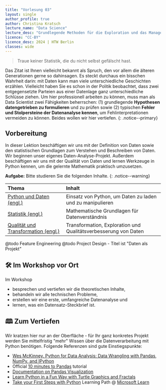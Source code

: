 ```yaml
---
title: "Vorlesung 03"
layout: single
author_profile: true
author: Christina Kratsch
lecture_name: "Data Science"
lecture_desc: "Grundlegende Methoden für die Exploration und das Management von Daten."
licence: "CC-BY"
licence_desc: 2024 | HTW Berlin 
classes: wide
---
```


> Traue keiner Statistik, die du nicht selbst gefälscht hast.

Das Zitat ist Ihnen vielleicht bekannt als Spruch, den vor allem die älteren Generationen gerne so dahinsagen. Es steckt durchaus ein bisschen Wahrheit darin: mit Daten kann man viele unterschiedliche Geschichten erzählen. Vielleicht haben Sie es schon in der Politik beobachtet, dass zwei entgegensetzte Parteien aus einer Datenlage ganz unterschiedliche Schlüsse ziehen. Um hier professionell arbeiten zu können, muss man als Data Scientist zwei Fähigkeiten beherrschen: (1) grundlegende **Hypothesen datengetrieben zu formulieren** und zu prüfen sowie (2) typischen **Fehler und Stolpersteine der Datenanalyse kennen**, um Fehlinterpretationen vermeiden zu können. Beides wollen wir hier vertiefen.
{: .notice--primary}

## Vorbereitung

In dieser Lektion beschäftigen wir uns mit der Definition von Daten sowie den statistischen Grundlagen zum Verstehen und Beschreiben von Daten. Wir beginnen unser eigenes Daten-Analyse-Projekt. Außerdem beschäftigen wir uns mit der Qualität von Daten und lernen Werkzeuge in Python kennen, um die gelernte Mathematik praktisch umzusetzen. 

**Aufgabe:** Bitte studieren Sie die folgenden Inhalte.
{: .notice--warning} 

| Thema | Inhalt | 
| :------------- |  :---------- |
| [Python und Daten (engl.)](/modules/07-python/index.md) |  Einsatz von Python, um Daten zu laden und zu manipulieren| 
| [Statistik (engl.)](/modules/04-stats-and-probability/index.md) |  Mathematische Grundlagen für Datenverständnis | 
| [Qualität und Transformation (engl.)](/modules/08-data-preparation/index.md) |   Transformation, Exploration und Qualitätsverbesserung von Daten | 

@todo Feature Engineering
@todo Project Design - Titel ist "Daten als Projekt"

## 🛠 Im Workshop vor Ort

Im Workshop 
* besprechen und vertiefen wir die theoretischen Inhalte,
* behandeln wir alle technischen Probleme,
* erstellen wir eine erste, umfangreiche Datenanalyse und
* lernen, was ein Datensatz-Steckbrief ist.

## 🕮 Zum Vertiefen

Wir kratzen hier nur an der Oberfläche - für Ihr ganz konkretes Projekt werden Sie mittelfristig "mehr" Wissen über die Datenverarbeitung mit Python benötigen. Folgende Referenzen sind gute Einstiegspunkte:

* [Wes McKinney. Python for Data Analysis: Data Wrangling with Pandas, NumPy, and IPython](https://www.amazon.com/gp/product/1491957662)
* Official [10 minutes to Pandas](https://pandas.pydata.org/pandas-docs/stable/user_guide/10min.html) tutorial
* [Documentation on Pandas Visualization](https://pandas.pydata.org/pandas-docs/stable/user_guide/visualization.html)
* [Learn Python in a Fun Way with Turtle Graphics and Fractals](https://github.com/shwars/pycourse)
* [Take your First Steps with Python](https://docs.microsoft.com/learn/paths/python-first-steps/?WT.mc_id=academic-77958-bethanycheum) Learning Path @ [Microsoft Learn](http://learn.microsoft.com/?WT.mc_id=academic-77958-bethanycheum)